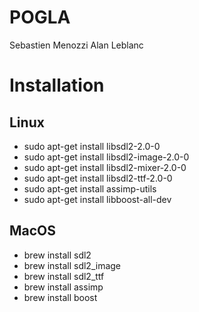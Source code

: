 # POGLA
Sebastien Menozzi
Alan Leblanc

# Installation

## Linux

- sudo apt-get install libsdl2-2.0-0
- sudo apt-get install libsdl2-image-2.0-0
- sudo apt-get install libsdl2-mixer-2.0-0
- sudo apt-get install libsdl2-ttf-2.0-0
- sudo apt-get install assimp-utils
- sudo apt-get install libboost-all-dev

## MacOS

- brew install sdl2
- brew install sdl2_image
- brew install sdl2_ttf
- brew install assimp
- brew install boost